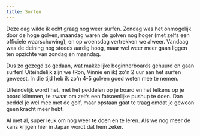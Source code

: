 ```yaml
---
title: Surfen
---
```



Deze dag wilde ik echt graag nog weer surfen. Zondag was het onmogelijk door de
hoge golven, maandag waren de golven nog hoger (met zelfs een officiele
waarschuwing), en op woensdag vertrekken we alweer. Vandaag was de deining nog
steeds aardig hoog, maar wel weer meer gaan liggen ten opzichte van zondag en
maandag.

Dus zo gezegd zo gedaan, wat makkelijke beginnerboards gehuurd en gaan surfen!
Uiteindelijk zijn we (Ron, Vinnie en ik) zo'n 2 uur aan het surfen geweest. In
die tijd heb ik zo'n 4-5 golven goed weten mee te nemen.

Uiteindelijk wordt het, met het peddelen op je board en het telkens op je board
klimmen, te zwaar om zelfs een fatsoenlijke pushup te doen. Dan peddel je wel
mee met de golf, maar opstaan gaat te traag omdat je gewoon geen kracht meer 
hebt.

Al met al, super leuk om nog weer te doen en te leren. Als we nog meer de kans
krijgen hier in Japan wordt dat hem zeker.
